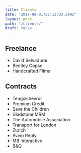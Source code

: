 ```yaml
---
title: Clients
date: "2017-08-01T22:12:03.284Z"
layout: post
path: "/clients/"
draft: false
---
```


## Freelance

* David Selvadurai
* Bentley Copse
* Handcrafted Films

## Contracts

* Tengizchevroil
* Premium Credit
* Save the Children
* Gladstone MRM
* The Automobile Association
* Transport for London
* Zurich
* Avvio Reply
* MB Interactive
* B&Q
